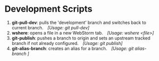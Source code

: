 # Development Scripts

1) <strong>git-pull-dev</strong>: pulls the 'development' branch and switches back to current branch.&emsp;<em>[Usage: git pull-dev]</em>
2) <strong>wshere</strong>: opens a file in a new WebStorm tab.&emsp;<em>[Usage: wshere \<file\>]</em>
3) <strong>git-publish</strong>: pushes a branch to origin and sets an upstream tracked branch if not already configured.&emsp;<em>[Usage: git publish]</em>
4) <strong>git-alias-branch</strong>: creates an alias for a branch.&emsp;<em>[Usage: git alias-branch <target> <alias>]</em>
